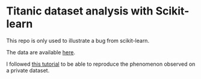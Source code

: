 # Titanic dataset analysis with Scikit-learn
This repo is only used to illustrate a bug from scikit-learn.

The data are available [here](https://www.kaggle.com/c/titanic/data).

I followed [this tutorial](https://towardsdatascience.com/predicting-the-survival-of-titanic-passengers-30870ccc7e8) to be able to reproduce the phenomenon observed on a private dataset.

